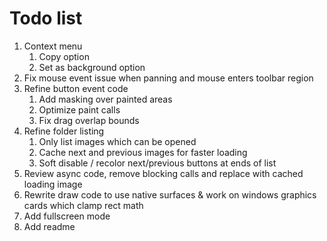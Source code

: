 # Todo list
1) Context menu
   1) Copy option
   2) Set as background option
2) Fix mouse event issue when panning and mouse enters toolbar region
3) Refine button event code
   1) Add masking over painted areas
   2) Optimize paint calls
   3) Fix drag overlap bounds
4) Refine folder listing
   1) Only list images which can be opened
   2) Cache next and previous images for faster loading
   3) Soft disable / recolor next/previous buttons at ends of list
5) Review async code, remove blocking calls and replace with cached loading image
6) Rewrite draw code to use native surfaces & work on windows graphics cards which clamp rect math
7) Add fullscreen mode
8) Add readme